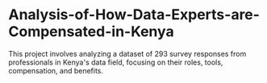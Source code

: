# Analysis-of-How-Data-Experts-are-Compensated-in-Kenya
This project involves analyzing a dataset of 293 survey responses from professionals in Kenya's data field, focusing on their roles, tools, compensation, and benefits. 
